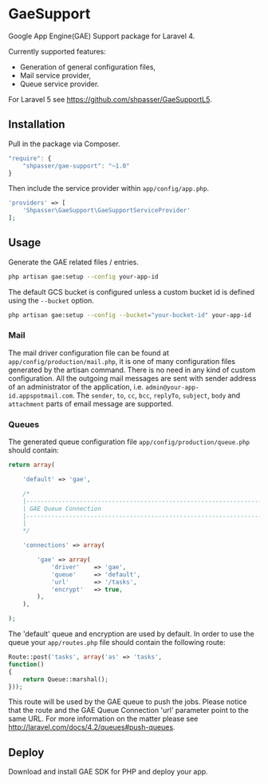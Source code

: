 # GaeSupport

Google App Engine(GAE) Support package for Laravel 4.

Currently supported features:
- Generation of general configuration files,
- Mail service provider,
- Queue service provider.

For Laravel 5 see https://github.com/shpasser/GaeSupportL5.

## Installation

Pull in the package via Composer.

```js
"require": {
    "shpasser/gae-support": "~1.0"
}
```

Then include the service provider within `app/config/app.php`.

```php
'providers' => [
    'Shpasser\GaeSupport\GaeSupportServiceProvider'
];
```

## Usage

Generate the GAE related files / entries.

```bash
php artisan gae:setup --config your-app-id
```

The default GCS bucket is configured unless a custom bucket id is defined using
the `--bucket` option.

```bash
php artisan gae:setup --config --bucket="your-bucket-id" your-app-id
```

### Mail

The mail driver configuration file can be found at `app/config/production/mail.php`,
it is one of many configuration files generated by the artisan command. There is
no need in any kind of custom configuration. All the outgoing mail messages are sent
with sender address of an administrator of the application, i.e. `admin@your-app-id.appspotmail.com`.
The `sender`, `to`, `cc`, `bcc`, `replyTo`, `subject`, `body` and `attachment` 
parts of email message are supported. 

### Queues

The generated queue configuration file `app/config/production/queue.php` should contain:

```php
return array(

	'default' => 'gae',

	/*
	|--------------------------------------------------------------------------
	| GAE Queue Connection
	|--------------------------------------------------------------------------
	|
	*/

	'connections' => array(

		'gae' => array(
			'driver'	=> 'gae',
			'queue'		=> 'default',
			'url'		=> '/tasks',
			'encrypt'	=> true,
		),
	),

);
```

The 'default' queue and encryption are used by default. 
In order to use the queue your `app/routes.php` file should contain the following route:

```php
Route::post('tasks', array('as' => 'tasks',
function()
{
	return Queue::marshal();
}));
```
  
This route will be used by the GAE queue to push the jobs. Please notice that the route
and the GAE Queue Connection 'url' parameter point to the same URL.
For more information on the matter please see http://laravel.com/docs/4.2/queues#push-queues.

## Deploy

Download and install GAE SDK for PHP and deploy your app.
